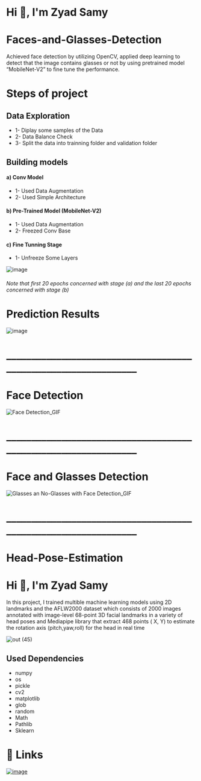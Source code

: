 #                                                           Hi 👋, I'm Zyad Samy

# Faces-and-Glasses-Detection
Achieved face detection by utilizing OpenCV, applied deep learning to detect that the image contains glasses or not by using pretrained model “MobileNet-V2” to fine tune the performance.

# Steps of project 

## Data Exploration 
- 1- Diplay some samples of the Data 
- 2- Data Balance Check
- 3- Split the data into trainning folder and validation folder

## Building models

#### a) Conv Model
- 1- Used Data Augmentation 
- 2- Used Simple Architecture

#### b) Pre-Trained Model (MobileNet-V2)
- 1- Used Data Augmentation 
- 2- Freezed Conv Base 

#### c) Fine Tunning Stage
- 1- Unfreeze Some Layers


![image](https://github.com/ZyadSamy96/Faces-and-Glasses-Detection/assets/94635686/73d25292-dbed-4667-bacf-f8027af12137)
###### Note that first 20 epochs concerned with stage (a) and the last 20 epochs concerned with stage (b)

# Prediction Results 
![image](https://github.com/ZyadSamy96/Faces-and-Glasses-Detection/assets/94635686/db4e3e99-5dde-41d8-829f-04ba8d647093)

# _______________________________________________________________

# Face Detection 
![Face Detection_GIF](https://github.com/ZyadSamy96/Faces-and-Glasses-Detection/assets/94635686/7b0bb663-5967-4c99-9197-02f4ffe8646f)

# _______________________________________________________________

# Face and Glasses Detection 

![Glasses an No-Glasses with Face Detection_GIF](https://github.com/ZyadSamy96/Faces-and-Glasses-Detection/assets/94635686/6ece336a-3d5b-4b81-8ec2-7b02c5e042fe)

# _______________________________________________________________




# Head-Pose-Estimation
#                                                           Hi 👋, I'm Zyad Samy
In this project, I trained multible machine learning models using 2D landmarks and the AFLW2000 dataset which consists of 2000 images annotated with image-level 68-point 3D facial landmarks in a variety of head poses and Mediapipe library that extract 468 points ( X, Y) to estimate the rotation axis (pitch,yaw,roll) for the head in real time

![out (45)](https://user-images.githubusercontent.com/94635686/221700347-5efe4c54-d0a2-49d6-aba4-a614a16f03e4.gif)



## Used Dependencies 
- numpy
- os
- pickle
- cv2
- matplotlib
- glob
- random
- Math 
- Pathlib
- Sklearn





# 🔗 Links
[![image](https://user-images.githubusercontent.com/94635686/221719442-0f295fc5-a135-44e6-b15f-90dbd787086b.png)](https://www.linkedin.com/in/zyad-samy-b2b4b4191/)



